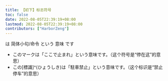 ```yaml
---
title: 【初下】标志符号
toc: false
date: 2022-08-05T22:39:19+08:00
lastmod: 2022-08-05T22:39:19+08:00
contributors: ["HarborZeng"]
---
```


は 简体小句/命令 という 意味 です

- このマークは「ここで止まれ」という意味です。（这个符号是“停在这”的意思）
- この[標識]^(ひょうしき)は「駐車禁止」という意味です。（这个标识是“禁止停车”的意思）

